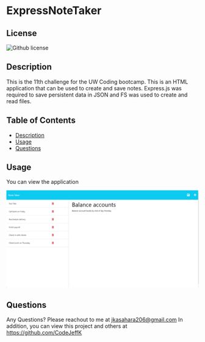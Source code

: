 
  # ExpressNoteTaker
  
  ## License
  ![Github license](http://img.shields.io/badge/license-MIT-blue.svg)
  
  ## Description
  This is the 11th challenge for the UW Coding bootcamp. This is an HTML application that can be used to create and save notes. Express.js was required to save persistent data in JSON and FS was used to create and read files.
  
  ## Table of Contents
  * [Description](#description)
  * [Usage](#usage)
  * [Questions](#questions)
  
  ## Usage
  You can view the application

  ![](./public/assets/images/notetakerdemo.png)
  
  ## Questions
  Any Questions? Please reachout to me at jkasahara206@gmail.com
  In addition, you can view this project and others at https://github.com/CodeJeffK
